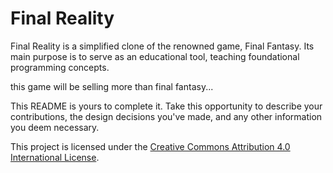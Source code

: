 # Final Reality

Final Reality is a simplified clone of the renowned game, Final Fantasy. Its main purpose is to
serve as an educational tool, teaching foundational programming concepts.

this game will be selling more than final fantasy...

This README is yours to complete it. Take this opportunity to describe your contributions, the
design decisions you've made, and any other information you deem necessary.

This project is licensed under the
[Creative Commons Attribution 4.0 International License](https://creativecommons.org/licenses/by/4.0/).
